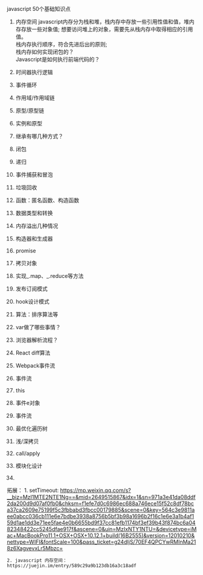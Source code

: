 javascript 50个基础知识点

1. 内存空间
javascript内存分为栈和堆，栈内存中存放一些引用性值和值，堆内存存放一些对象值; 想要访问堆上的对象，需要先从栈内存中取得相应的引用值。  
栈内存执行顺序，符合先进后出的原则;  
栈内存如何实现闭包的？  
Javascript是如何执行前端代码的？

2. 时间器执行逻辑


3. 事件循环


4. 作用域/作用域链


5. 原型/原型链


6. 实例和原型


7. 继承有哪几种方式？


8. 闭包


9. 递归


10. 事件捕获和冒泡


11. 垃圾回收


12. 函数：匿名函数、构造函数


13. 数据类型和转换


14. 内存溢出几种情况


15. 构造器和生成器


16. promise


17. 拷贝对象


18. 实现_.map、_.reduce等方法


19. 发布订阅模式


20. hook设计模式


21. 算法：排序算法等


22. var做了哪些事情？


23. 浏览器解析流程？


24. React diff算法


25. Webpack事件流


26. 事件流


27. this


28. 事件e对象


29. 事件流


30. 最优化遍历树


31. 浅/深拷贝


32. call/apply


33. 模块化设计


34. 







































拓展：
    1. setTimeout: https://mp.weixin.qq.com/s?__biz=MzI1MTE2NTE1Ng==&mid=2649515867&idx=1&sn=971a3e41da08ddf2da200d9d07af0fb0&chksm=f1efe7d0c6986ec688a746ece15f52c8df78bca37ca2609e75199f5c3fbbabd3fbcc00179885&scene=0&key=564c3e9811aee0abcc036cb111e6e7bdbe3938a8756b5bf3b98a1696b2f16c1e6e3a1b4af159d1ae1dd3e71ee5fae4e0b6655bd9f37cc81efb1174bf3ef39b43f874bc6a0482348422cc5245dfae917f&ascene=0&uin=MzIxNTY1NTU=&devicetype=iMac+MacBookPro11,1+OSX+OSX+10.12.1+build(16B2555)&version=12010210&nettype=WIFI&fontScale=100&pass_ticket=g24dIjS/70EF4QPCYwRMInMa218z6XagvevxLr5Mbzc=

    2. javascript 内存空间： https://juejin.im/entry/589c29a9b123db16a3c18adf
